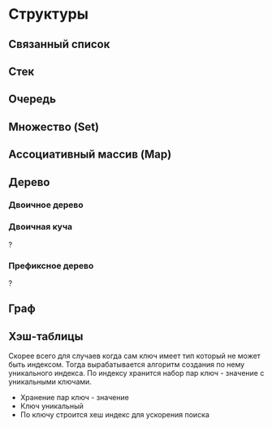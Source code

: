 # Структуры

## Связанный список

## Стек

## Очередь

## Множество (Set)

## Ассоциативный массив (Map)

## Дерево

### Двоичное дерево

### Двоичная куча
?

### Префиксное дерево
?


## Граф

## Хэш-таблицы
Скорее всего для случаев когда сам ключ имеет тип который не может быть индексом. Тогда вырабатывается алгоритм создания по нему уникального индекса.
По индексу хранится набор пар ключ - значение с уникальными ключами.

* Хранение пар ключ - значение
* Ключ уникальный
* По ключу строится хеш индекс для ускорения поиска
